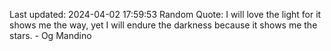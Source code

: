 Last updated: 2024-04-02 17:59:53
Random Quote: I will love the light for it shows me the way, yet I will endure the darkness because it shows me the stars. - Og Mandino